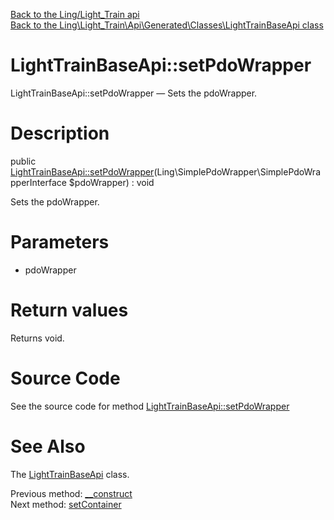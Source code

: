 [Back to the Ling/Light_Train api](https://github.com/lingtalfi/Light_Train/blob/master/doc/api/Ling/Light_Train.md)<br>
[Back to the Ling\Light_Train\Api\Generated\Classes\LightTrainBaseApi class](https://github.com/lingtalfi/Light_Train/blob/master/doc/api/Ling/Light_Train/Api/Generated/Classes/LightTrainBaseApi.md)


LightTrainBaseApi::setPdoWrapper
================



LightTrainBaseApi::setPdoWrapper — Sets the pdoWrapper.




Description
================


public [LightTrainBaseApi::setPdoWrapper](https://github.com/lingtalfi/Light_Train/blob/master/doc/api/Ling/Light_Train/Api/Generated/Classes/LightTrainBaseApi/setPdoWrapper.md)(Ling\SimplePdoWrapper\SimplePdoWrapperInterface $pdoWrapper) : void




Sets the pdoWrapper.




Parameters
================


- pdoWrapper

    


Return values
================

Returns void.








Source Code
===========
See the source code for method [LightTrainBaseApi::setPdoWrapper](https://github.com/lingtalfi/Light_Train/blob/master/Api/Generated/Classes/LightTrainBaseApi.php#L53-L56)


See Also
================

The [LightTrainBaseApi](https://github.com/lingtalfi/Light_Train/blob/master/doc/api/Ling/Light_Train/Api/Generated/Classes/LightTrainBaseApi.md) class.

Previous method: [__construct](https://github.com/lingtalfi/Light_Train/blob/master/doc/api/Ling/Light_Train/Api/Generated/Classes/LightTrainBaseApi/__construct.md)<br>Next method: [setContainer](https://github.com/lingtalfi/Light_Train/blob/master/doc/api/Ling/Light_Train/Api/Generated/Classes/LightTrainBaseApi/setContainer.md)<br>

